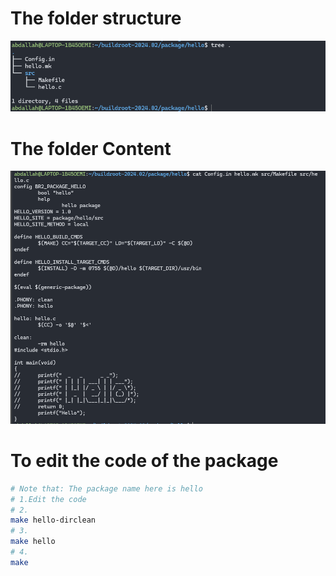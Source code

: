 # The folder structure
![alt text](image.png)

# The folder Content
![alt text](image-1.png)



# To edit the code of the package

```bash
# Note that: The package name here is hello 
# 1.Edit the code 
# 2.
make hello-dirclean
# 3.
make hello
# 4. 
make
```